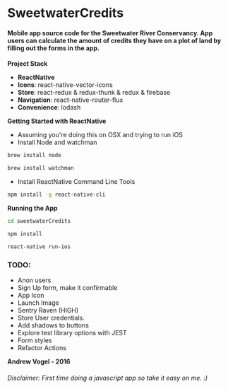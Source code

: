 # SweetwaterCredits  

#### Mobile app source code for the Sweetwater River Conservancy. App users can calculate the amount of credits they have on a plot of land by filling out the forms in the app.

**Project Stack**

* **ReactNative**
* **Icons**: react-native-vector-icons
* **Store**: react-redux & redux-thunk & redux & firebase
* **Navigation**: react-native-router-flux
* **Convenience**: lodash

**Getting Started with ReactNative**

* Assuming you're doing this on OSX and trying to run iOS  
* Install Node and watchman

```bash
brew install node
```

```bash
brew install watchman  
```

* Install ReactNative Command Line Tools

```bash
npm install -g react-native-cli  
```

**Running the App**

```bash
cd sweetwaterCredits  
```

```bash
npm install
```

```bash
react-native run-ios   
```

### TODO:

* Anon users
* Sign Up form, make it confirmable
* App Icon
* Launch Image
* Sentry Raven (HIGH)
* Store User credentials.
* Add shadows to buttons
* Explore test library options with JEST
* Form styles
* Refactor Actions


**Andrew Vogel - 2016**

###### Disclaimer: First time doing a javascript app so take it easy on me. :)

